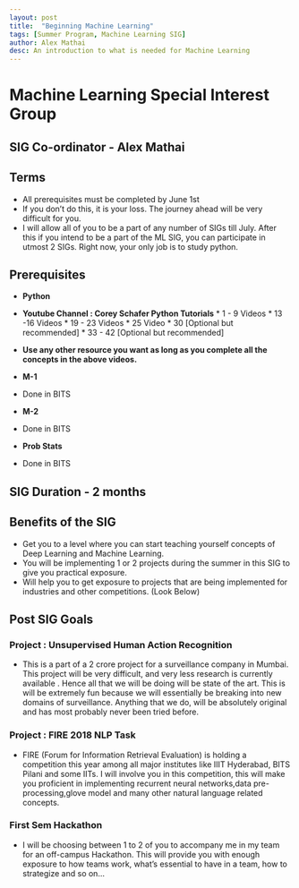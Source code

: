 ```yaml
---
layout: post
title:  "Beginning Machine Learning"
tags: [Summer Program, Machine Learning SIG]
author: Alex Mathai
desc: An introduction to what is needed for Machine Learning
---
```


# Machine Learning Special Interest Group

## SIG Co-ordinator - Alex Mathai

## Terms
*  All prerequisites must be completed by June 1st
*  If you don’t do this, it is your loss. The journey ahead will be very difficult for you.
*  I will allow all of you to be a part of any number of SIGs till July.  After this if you intend to be a part of the ML SIG, you can participate in utmost 2 SIGs.
Right now, your only job is to study python. 

## Prerequisites 
*  **Python** 
  
  *  **Youtube Channel : Corey Schafer Python Tutorials**
    *  1 - 9 Videos
    *  13 -16 Videos
    *  19 - 23 Videos
    *  25 Video
    *  30 [Optional but recommended]
    *  33 - 42  [Optional but recommended]
  
  *  **Use any other resource you want as long as you complete all the concepts in the above videos.**

*  **M-1** 
  *  Done in BITS

*  **M-2**
  *  Done in BITS

*  **Prob Stats**
  *  Done in BITS

## SIG Duration - 2 months

## Benefits of the SIG  
*  Get you to a level where you can start teaching yourself concepts of Deep Learning and Machine Learning.  
*  You will be implementing 1 or 2 projects during the summer in this SIG to give you practical exposure.   
*  Will help you to get exposure to projects that are being implemented for industries and other competitions.  (Look Below)


## Post SIG Goals 

### Project : Unsupervised Human Action Recognition
*  This is a part of a 2 crore project for a surveillance company in Mumbai.  This project will be very difficult, and very less research is currently available .  Hence all that we will be doing will be state of the art.  This is will be extremely fun because we will essentially be breaking into new domains of surveillance.  Anything that we do, will be absolutely original and has most probably never been tried before.
 
### Project : FIRE 2018 NLP Task 
*  FIRE (Forum for Information Retrieval Evaluation) is holding a competition this year among all major institutes like IIIT Hyderabad, BITS Pilani and some IITs.  I will involve you in this competition, this will make you proficient in implementing recurrent neural networks,data pre-processing,glove model and many other natural language related concepts. 

### First Sem Hackathon
*  I will be choosing between 1 to 2 of you to accompany me in my team for an off-campus Hackathon.  This will provide you with enough exposure to how teams work, what’s essential to have in a team, how to strategize and so on...

